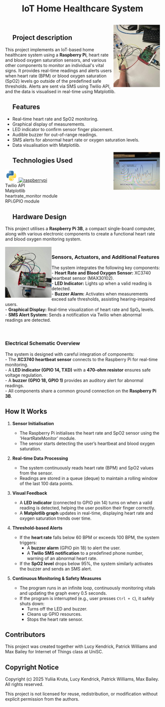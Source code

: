 <h1 align="center">IoT Home Healthcare System</h1>
<br/>
<img align="right" src="./images/image1.jpg" width="30%" height="auto"/>
<div id="user-content-toc">
  <ul align="left" style="list-style: none;">
    <summary>
      <h2>Project description</h2>
    </summary>
  </ul>
</div>
This project implements an IoT-based home healthcare system using a <b>Raspberry Pi</b>, heart rate and blood oxygen saturation sensors, and various other components to monitor an individual's vital signs. It provides real-time readings and alerts users when heart rate (BPM) or blood oxygen saturation (SpO2) levels go outside of the predefined safe thresholds. Alerts are sent via SMS using Twilio API, and the data is visualised in real-time using Matplotlib.

<div id="user-content-toc">
  <ul align="left" style="list-style: none;">
    <summary>
      <h2>Features</h2>
    </summary>
  </ul>
</div>
<ul>
  <li>Real-time heart rate and SpO2 monitoring.</li>
  <li>Graphical display of measurements.</li>
  <li>LED indicator to confirm sensor finger placement.</li>
  <li>Audible buzzer for out-of-range readings.</li>
  <li>SMS alerts for abnormal heart rate or oxygen saturation levels.</li>
  <li>Data visualisation with Matplotlib.</li>
</ul>

<img align="right" src="./images/image4.png" width="30%" height="auto"/>

<div id="user-content-toc">
  <ul align="left" style="list-style: none;">
    <summary>
      <h2>Technologies Used</h2>
    </summary>
  </ul>
</div>
<a href="https://www.python.org" target="_blank" rel="noreferrer"> <img src="https://raw.githubusercontent.com/devicons/devicon/master/icons/python/python-original.svg" alt="python" width="40" height="40"/> </a>
<a href="https://www.raspberrypi.com/" target="_blank" rel="noreferrer"> <img src="https://cdn.jsdelivr.net/gh/devicons/devicon@latest/icons/raspberrypi/raspberrypi-original.svg" alt="raspberrypi" width="40" height="40"/> </a><br/>
Twilio API<br/> 
Matplotlib<br/>
heartrate_monitor module<br/>
RPi.GPIO module

<div id="user-content-toc">
  <ul align="left" style="list-style: none;">
    <summary>
      <h2>Hardware Design</h2>
    </summary>
  </ul>
</div>
This project utilises a <b>Raspberry Pi 3B</b>, a compact single-board computer, along with various electronic components to create a functional heart rate and blood oxygen monitoring system.
<br/><br/>
<img align="left" src="./images/image3.png" width="30%" height="auto"/>

<h3>Sensors, Actuators, and Additional Features</h3>
The system integrates the following key components:<br/>
- <b>Heart Rate and Blood Oxygen Sensor:</b> XC3740 heartbeat sensor (MAX30102).  <br/>
- <b>LED Indicator:</b> Lights up when a valid reading is detected.  <br/>
- <b>Buzzer Alarm:</b> Activates when measurements exceed safe thresholds, assisting hearing-impaired users.  <br/>
- <b>Graphical Display:</b> Real-time visualization of heart rate and SpO₂ levels.  <br/>
- <b>SMS Alert System:</b> Sends a notification via Twilio when abnormal readings are detected.  
<br/><br/><br/>
<h3>Electrical Schematic Overview </h3> 
The system is designed with careful integration of components:  <br/>
- The <b>XC3740 heartbeat sensor</b> connects to the Raspberry Pi for real-time monitoring.    <br/>
- A <b>LED indicator (GPIO 14, TXD)</b> with a <b>470-ohm resistor</b> ensures safe voltage regulation.    <br/>
- A <b>buzzer (GPIO 18, GPIO 1)</b> provides an auditory alert for abnormal readings.    <br/>
- All components share a common ground connection on the <b>Raspberry Pi 3B</b>.    

<h2>How It Works</h2>

1. **Sensor Initialisation**  
   - The Raspberry Pi initialises the heart rate and SpO2 sensor using the 'HeartRateMonitor' module.  
   - The sensor starts detecting the user’s heartbeat and blood oxygen saturation.  

2. **Real-time Data Processing**  
   - The system continuously reads heart rate (BPM) and SpO2 values from the sensor.  
   - Readings are stored in a queue (deque) to maintain a rolling window of the last 100 data points.  

3. **Visual Feedback**  
   - A **LED indicator** (connected to GPIO pin 14) turns on when a valid reading is detected, helping the user position their finger correctly.  
   - A **Matplotlib graph** updates in real-time, displaying heart rate and oxygen saturation trends over time.  

4. **Threshold-based Alerts**  
   - If the **heart rate** falls below 60 BPM or exceeds 100 BPM, the system triggers:  
     - A **buzzer alarm** (GPIO pin 18) to alert the user.  
     - A **Twilio SMS notification** to a predefined phone number, warning of an abnormal heart rate.  
   - If the **SpO2 level** drops below 95%, the system similarly activates the buzzer and sends an SMS alert.  

5. **Continuous Monitoring & Safety Measures**  
   - The program runs in an infinite loop, continuously monitoring vitals and updating the graph every 0.5 seconds.  
   - If the program is interrupted (e.g., user presses `Ctrl + C`), it safely shuts down:  
     - Turns off the LED and buzzer.  
     - Cleans up GPIO resources.  
     - Stops the heart rate sensor.  

<h2>Contributors</h2> 
This project was created together with Lucy Kendrick, Patrick Williams and Max Bailey for Internet of Things class at UniSC.

<h2>Copyright Notice</h2>

Copyright (c) 2025 Yuliia Kruta, Lucy Kendrick, Patrick Williams, Max Bailey. All rights reserved.

This project is not licensed for reuse, redistribution, or modification without explicit permission from the authors.

